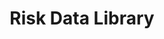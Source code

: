 ---
layout: home
permalink: "/"
title: "Risk Data Library"
description: "Risk Data Library"
header_transparent: true
meta_title: Risk Data Library


hero:
  enabled: true
  heading: "Risk data is for everyone"
  sub_heading: "Open data, standard, and tools to act on disaster and climate risk"
  text_color: "#FFFFFF"
  background_color: "#0b3860"
  background_gradient: false
  background_image: "/assets/images/gen/home/home-1.webp"
  background_image_blend_mode: multiply # "overlay", "multiply", "screen"
  fullscreen_mobile: true
  fullscreen_desktop: false
  height: "500px"
  buttons:
    enabled: false
    list:
      - text: "New Risk Data Library Standard"
        url: "https://docs.riskdatalibrary.org/en/latest/"
        external: true
        fa_icon: false
        size: large
        outline: true
        style: "light"  

intro:
  enabled: true
  align: left
  image: "/assets/images/gen/content/content-2-thumbnail.webp"
  heading: "Introducing the Risk Data Library Standard"
  sub_heading: "Access to and production of disaster and climate risk information remain a challenge. There is a need for a common language to work better together with risk data."
  buttons:
    enabled: true
    list:
      - text: "Get started"
        url: "https://docs.riskdatalibrary.org/en/latest/"
        external: true
        fa_icon: false
        size: large
        outline: true
        style: "light"

services:
  enabled: true
  heading: "Key features"
  sub_heading: ""
  limit: 6
  sort: "weight" # 'date'
  view_more_button_text: "Learn more"
  view_more_button_link: "https://docs.riskdatalibrary.org/en/latest/"
  prevent_click: false

outro:
  enabled: true
  align: center
  image: false
  heading: Our partners
  sub_heading: "Members of the Risk Data Library Standard Steering Committee"
  features:
    enabled: false
    list:
      - text: "Free Quote"
        fa_icon: "fas fa-envelope-open-text"
  buttons:
    enabled: false
    list:
      - text: "See who is publishing risk data"
        url: "https://docs.riskdatalibrary.org/en/latest/"
        external: false
        size: "large"

partners:
  enabled: true
  limit: 6
  sort: "weight" # 'date'

posts:
  enabled: true
  heading: "Latest Posts"
  sub_heading: ""
  limit: 3
  columns: 3
  sort: "weight" # 'date'
  view_more_button_text: "View All Posts"
  view_more_button_link: "/blog"
  prevent_click: false

---